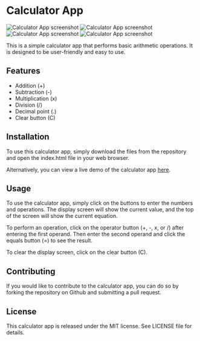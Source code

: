 # Calculator App

![Calculator App screenshot](/path/to/screenshot.png)
![Calculator App screenshot](/path/to/screenshot.png)
![Calculator App screenshot](/path/to/screenshot.png)
![Calculator App screenshot](/path/to/screenshot.png)

This is a simple calculator app that performs basic arithmetic operations. It is designed to be user-friendly and easy to use.

## Features

- Addition (+)
- Subtraction (-)
- Multiplication (x)
- Division (/)
- Decimal point (.)
- Clear button (C)

## Installation

To use this calculator app, simply download the files from the repository and open the index.html file in your web browser.

Alternatively, you can view a live demo of the calculator app [here](https://example.com/calculator).

## Usage

To use the calculator app, simply click on the buttons to enter the numbers and operations. The display screen will show the current value, and the top of the screen will show the current equation.

To perform an operation, click on the operator button (+, -, x, or /) after entering the first operand. Then enter the second operand and click the equals button (=) to see the result.

To clear the display screen, click on the clear button (C).

## Contributing

If you would like to contribute to the calculator app, you can do so by forking the repository on Github and submitting a pull request.

## License

This calculator app is released under the MIT license. See LICENSE file for details.
